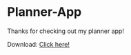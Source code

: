# Planner-App

Thanks for checking out my planner app!

Download: [Click here!](https://github.com/tans88/Planner-App/releases)
